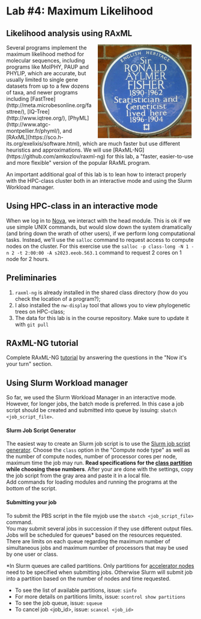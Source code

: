 # Lab #4: Maximum Likelihood
## Likelihood analysis using RAxML
<img src="./fisher.jpg" align="right" hspace="10">
Several programs implement the maximum likelihood method for molecular sequences,
including programs like MolPHY, PAUP and PHYLIP, which are accurate, but usually
limited to single gene datasets from up to a few dozens of taxa, and newer
programs including
[FastTree](http://meta.microbesonline.org/fasttree/),
[IQ-Tree](http://www.iqtree.org/),
[PhyML](http://www.atgc-montpellier.fr/phyml/), and
[RAxML](https://sco.h-its.org/exelixis/software.html), which are much faster but use different heuristics and approximations. 
We will use [RAxML-NG](https://github.com/amkozlov/raxml-ng) for this lab, a "faster, easier-to-use and more flexible" version of the popular RAxML program.

An important additional goal of this lab is to lean how to interact properly
with the HPC-class cluster both in an interactive mode and using the Slurm
Workload manager.

## Using HPC-class in an interactive mode
When we log in to [Nova](https://www.hpc.iastate.edu/guides/nova), we interact with the head module. 
This is ok if we use simple UNIX commands, but would slow down the system dramatically (and bring down the wrath of other users), if we perform long computational tasks. 
Instead, we'll use the `salloc` command to request access to compute nodes on the cluster. 
For this exercise use the `salloc -p class-long -N 1 -n 2 -t 2:00:00 -A s2023.eeob.563.1` command to request 2 cores on 1 node for 2 hours.

## Preliminaries
1. `raxml-ng` is already installed in the shared class directory (how do you check
  the location of a program?);
2. I also installed the `nw-display` tool that allows you to view phylogenetic
  trees on HPC-class;
3. The data for this lab is in the course repository. Make sure to update it with
 `git pull`

## RAxML-NG tutorial
Complete RAxML-NG [tutorial](./raxml-ng.md) by answering the questions in the
"Now it's your turn" section.

## Using Slurm Workload manager
So far, we used the Slurm Workload Manager in an interactive mode. However, for
longer jobs, the batch mode is preferred.  In this case a job script should be
created and submitted into queue by issuing: `sbatch <job_script_file>`.

#### Slurm Job Script Generator
The easiest way to create an Slurm job script is to use the
[Slurm job script generator](https://www.hpc.iastate.edu/guides/nova/slurm-script-generator-for-nova).
Choose the `class` option in the "Compute node type" as well as the number of compute nodes, number of processor cores per node, maximum time the job may run. 
**Read specifications for the [class partition](https://www.hpc.iastate.edu/guides/nova/hpc-class) while choosing these numbers**.
After your are done with the settings, copy the job script from the gray area and paste it in a local file.  
Add commands for loading modules and running the programs at the bottom of the script.

#### Submitting your job
To submit the PBS script in the file myjob use the `sbatch <job_script_file>` command.  
You may submit several jobs in succession if they use different output files.
Jobs will be scheduled for queues* based on the resources requested. 
There are limits on each queue regarding the maximum number of simultaneous jobs and maximum number of processors that may be used by one user or class.

*In Slurm queues are called partitions. Only partitions for
[accelerator nodes](https://www.hpc.iastate.edu/guides/classroom-hpc-cluster/accelerator-nodes) need to be specified when submitting jobs. Otherwise Slurm will submit job into a partition based on the number of nodes and time requested.

* To see the list of available partitions, issue: `sinfo`
* For more details on partitions limits, issue: `scontrol show partitions`
* To see the job queue, issue: `squeue`
* To cancel job \<job_id\>, issue: `scancel <job_id>`
